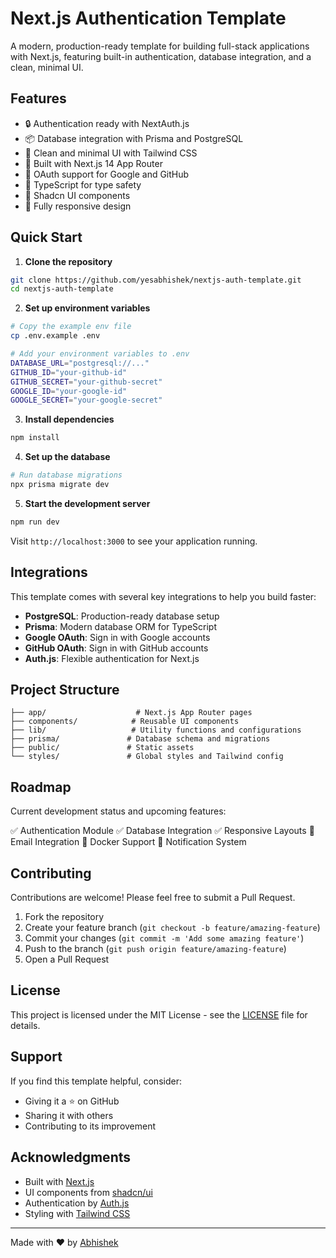 # Next.js Authentication Template

A modern, production-ready template for building full-stack applications with Next.js, featuring built-in authentication, database integration, and a clean, minimal UI.


## Features

- 🔒 Authentication ready with NextAuth.js
- 📦 Database integration with Prisma and PostgreSQL
- 🎨 Clean and minimal UI with Tailwind CSS
- 🚀 Built with Next.js 14 App Router
- 🔑 OAuth support for Google and GitHub
- 🎯 TypeScript for type safety
- 🎨 Shadcn UI components
- 📱 Fully responsive design

## Quick Start

1. **Clone the repository**

```bash
git clone https://github.com/yesabhishek/nextjs-auth-template.git
cd nextjs-auth-template
```

2. **Set up environment variables**

```bash
# Copy the example env file
cp .env.example .env

# Add your environment variables to .env
DATABASE_URL="postgresql://..."
GITHUB_ID="your-github-id"
GITHUB_SECRET="your-github-secret"
GOOGLE_ID="your-google-id"
GOOGLE_SECRET="your-google-secret"
```

3. **Install dependencies**

```bash
npm install
```

4. **Set up the database**

```bash
# Run database migrations
npx prisma migrate dev
```

5. **Start the development server**

```bash
npm run dev
```

Visit `http://localhost:3000` to see your application running.

## Integrations

This template comes with several key integrations to help you build faster:

- **PostgreSQL**: Production-ready database setup
- **Prisma**: Modern database ORM for TypeScript
- **Google OAuth**: Sign in with Google accounts
- **GitHub OAuth**: Sign in with GitHub accounts
- **Auth.js**: Flexible authentication for Next.js

## Project Structure

```
├── app/                    # Next.js App Router pages
├── components/            # Reusable UI components
├── lib/                   # Utility functions and configurations
├── prisma/               # Database schema and migrations
├── public/               # Static assets
└── styles/               # Global styles and Tailwind config
```

## Roadmap

Current development status and upcoming features:

✅ Authentication Module
✅ Database Integration
✅ Responsive Layouts
🚧 Email Integration
🚧 Docker Support
🚧 Notification System

## Contributing

Contributions are welcome! Please feel free to submit a Pull Request.

1. Fork the repository
2. Create your feature branch (`git checkout -b feature/amazing-feature`)
3. Commit your changes (`git commit -m 'Add some amazing feature'`)
4. Push to the branch (`git push origin feature/amazing-feature`)
5. Open a Pull Request

## License

This project is licensed under the MIT License - see the [LICENSE](LICENSE) file for details.

## Support

If you find this template helpful, consider:

- Giving it a ⭐ on GitHub
- Sharing it with others
- Contributing to its improvement

## Acknowledgments

- Built with [Next.js](https://nextjs.org/)
- UI components from [shadcn/ui](https://ui.shadcn.com/)
- Authentication by [Auth.js](https://authjs.dev/)
- Styling with [Tailwind CSS](https://tailwindcss.com/)

---

Made with ❤️ by [Abhishek](https://github.com/yesabhishek)
